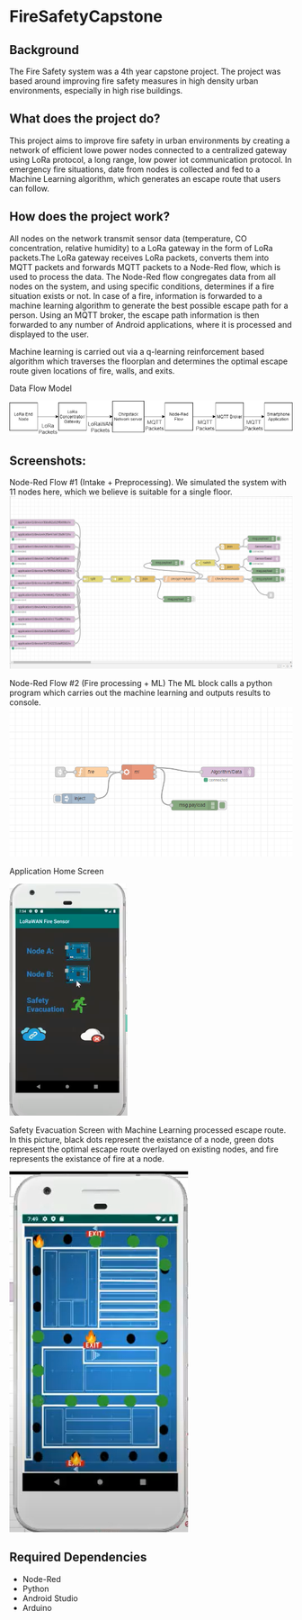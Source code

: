 # FireSafetyCapstone

## Background
  The Fire Safety system was a 4th year capstone project. The project was based around improving fire safety measures in high density urban environments, especially in high rise buildings. 

## What does the project do?
  This project aims to improve fire safety in urban environments by creating a network of efficient lowe power nodes connected to a centralized gateway using LoRa protocol, a long range, low power iot communication protocol. In emergency fire situations, date from nodes is collected and fed to a Machine Learning algorithm, which generates an escape route that users can follow.
  
 ## How does the project work?
  All nodes on the network transmit sensor data (temperature, CO concentration, relative humidity) to a LoRa gateway in the form of LoRa packets.The LoRa gateway receives LoRa packets, converts them into MQTT packets and forwards MQTT packets to a Node-Red flow, which is used to process the data. The Node-Red flow congregates data from all nodes on the system, and using specific conditions, determines if a fire situation exists or not. In case of a fire, information is forwarded to a machine learning algorithm to generate the best possible escape path for a person. Using an MQTT broker, the escape path information is then forwarded to any number of Android applications, where it is processed and displayed to the user.
  
  Machine learning is carried out via a q-learning reinforcement based algorithm which traverses the floorplan and determines the optimal escape route given locations of fire, walls, and exits.

Data Flow Model

  ![alt text](https://raw.githubusercontent.com/Kalp-S/FireSafetyCapstone/master/Pictures/picture.png "Data Flow Model")
  

## Screenshots:
  Node-Red Flow #1 (Intake + Preprocessing). We simulated the system with 11 nodes here, which we believe is suitable for a single floor.
  ![alt text](https://raw.githubusercontent.com/Kalp-S/FireSafetyCapstone/master/Pictures/picture4.png "Intake and Preprocessing")


  Node-Red Flow #2 (Fire processing + ML) The ML block calls a python program which carries out the machine learning and outputs results to console.
  ![alt text](https://raw.githubusercontent.com/Kalp-S/FireSafetyCapstone/master/Pictures/picture5.png "Fire Processing and Machine Learning")
 
 
 
  Application Home Screen
  
  ![alt text](https://raw.githubusercontent.com/Kalp-S/FireSafetyCapstone/master/Pictures/picture2.png "Application Home Screen")
  
  
  Safety Evacuation Screen with Machine Learning processed escape route. In this picture, black dots represent the existance of a node, green dots represent the optimal     escape route overlayed on existing nodes, and fire represents the existance of fire at a node.
  
  ![alt text](https://raw.githubusercontent.com/Kalp-S/FireSafetyCapstone/master/Pictures/picture3.png "Fire Escape Route")
  
  
## Required Dependencies
 - Node-Red
 - Python
 - Android Studio
 - Arduino 
